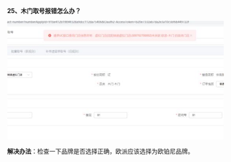 <a name="bookmark24"></a>**25、木门取号报错怎么办？**

![](Aspose.Words.e73c43fe-fde1-4168-803d-975613665666.023.jpeg)

**解决办法**：检查一下品牌是否选择正确，欧派应该选择为欧铂尼品牌。

